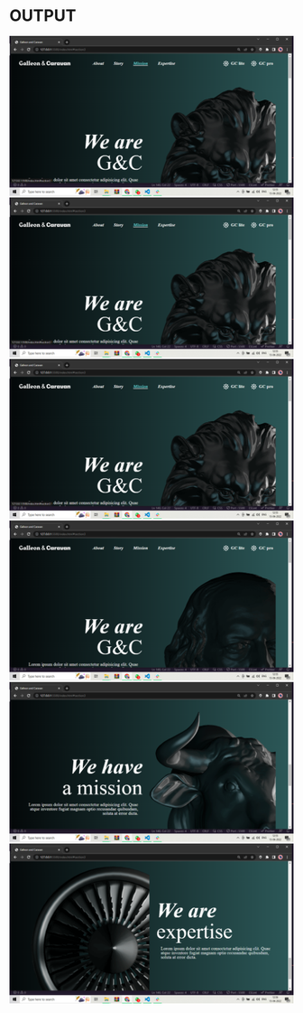 <h1>OUTPUT</h1>
    <img src="./images/Screenshot (154).png" alt="">
    <img src="./images/Screenshot (155).png" alt="">
    <img src="./images/Screenshot (156).png" alt="">
    <img src="./images/Screenshot (157).png" alt="">
    <img src="./images/Screenshot (158).png" alt="">
    <img src="./images/Screenshot (159).png" alt="">